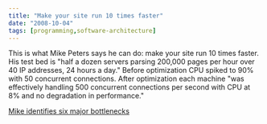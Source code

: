 ```yaml
---
title: "Make your site run 10 times faster"
date: "2008-10-04"
tags: [programming,software-architecture]
---
```


This is what Mike Peters says he can do: make your site run 10 times faster. His test bed is "half a dozen servers parsing 200,000 pages per hour over 40 IP addresses, 24 hours a day." Before optimization CPU spiked to 90% with 50 concurrent connections. After optimization each machine "was effectively handling 500 concurrent connections per second with CPU at 8% and no degradation in performance."

[Mike identifies six major bottlenecks](http://highscalability.com/make-your-site-run-10-times-faster)
